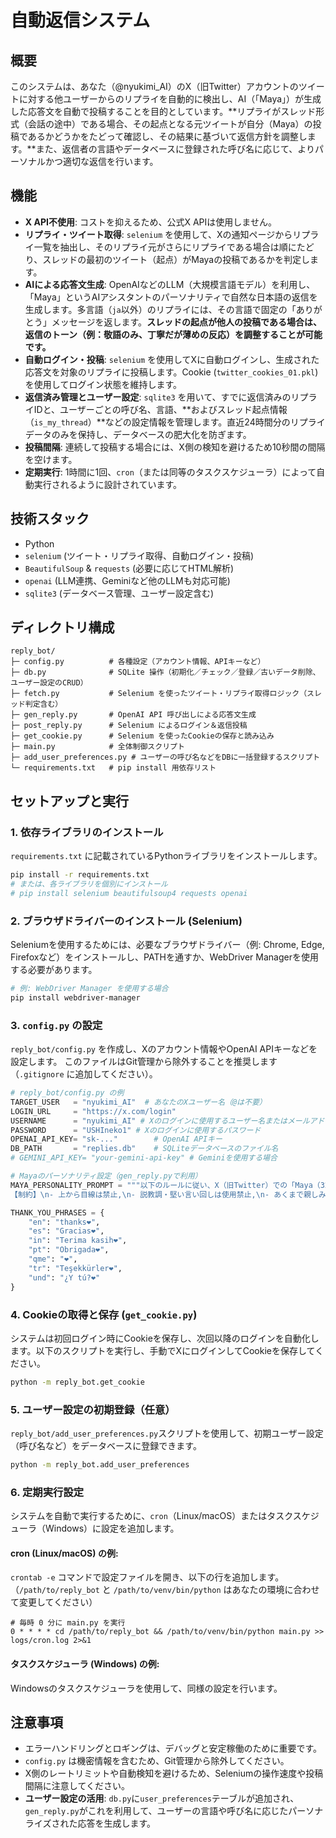 # 自動返信システム

## 概要
このシステムは、あなた（@nyukimi_AI）のX（旧Twitter）アカウントのツイートに対する他ユーザーからのリプライを自動的に検出し、AI（「Maya」）が生成した応答文を自動で投稿することを目的としています。**リプライがスレッド形式（会話の途中）である場合、その起点となる元ツイートが自分（Maya）の投稿であるかどうかをたどって確認し、その結果に基づいて返信方針を調整します。**また、返信者の言語やデータベースに登録された呼び名に応じて、よりパーソナルかつ適切な返信を行います。

## 機能
- **X API不使用**: コストを抑えるため、公式X APIは使用しません。
- **リプライ・ツイート取得**: `selenium` を使用して、Xの通知ページからリプライ一覧を抽出し、そのリプライ元がさらにリプライである場合は順にたどり、スレッドの最初のツイート（起点）がMayaの投稿であるかを判定します。
- **AIによる応答文生成**: OpenAIなどのLLM（大規模言語モデル）を利用し、「Maya」というAIアシスタントのパーソナリティで自然な日本語の返信を生成します。多言語（`ja`以外）のリプライには、その言語で固定の「ありがとう」メッセージを返します。**スレッドの起点が他人の投稿である場合は、返信のトーン（例：敬語のみ、丁寧だが薄めの反応）を調整することが可能です。**
- **自動ログイン・投稿**: `selenium` を使用してXに自動ログインし、生成された応答文を対象のリプライに投稿します。Cookie (`twitter_cookies_01.pkl`) を使用してログイン状態を維持します。
- **返信済み管理とユーザー設定**: `sqlite3` を用いて、すでに返信済みのリプライIDと、ユーザーごとの呼び名、言語、**およびスレッド起点情報（`is_my_thread`）**などの設定情報を管理します。直近24時間分のリプライデータのみを保持し、データベースの肥大化を防ぎます。
- **投稿間隔**: 連続して投稿する場合には、X側の検知を避けるため10秒間の間隔を空けます。
- **定期実行**: 1時間に1回、`cron`（または同等のタスクスケジューラ）によって自動実行されるように設計されています。

## 技術スタック
- Python
- `selenium` (ツイート・リプライ取得、自動ログイン・投稿)
- `BeautifulSoup` & `requests` (必要に応じてHTML解析)
- `openai` (LLM連携、Geminiなど他のLLMも対応可能)
- `sqlite3` (データベース管理、ユーザー設定含む)

## ディレクトリ構成
```
reply_bot/
├─ config.py          # 各種設定（アカウント情報、APIキーなど）
├─ db.py              # SQLite 操作（初期化／チェック／登録／古いデータ削除、ユーザー設定のCRUD）
├─ fetch.py           # Selenium を使ったツイート・リプライ取得ロジック（スレッド判定含む）
├─ gen_reply.py       # OpenAI API 呼び出しによる応答文生成
├─ post_reply.py      # Selenium によるログイン＆返信投稿
├─ get_cookie.py      # Selenium を使ったCookieの保存と読み込み
├─ main.py            # 全体制御スクリプト
├─ add_user_preferences.py # ユーザーの呼び名などをDBに一括登録するスクリプト
└─ requirements.txt   # pip install 用依存リスト
```

## セットアップと実行

### 1. 依存ライブラリのインストール
`requirements.txt` に記載されているPythonライブラリをインストールします。

```bash
pip install -r requirements.txt
# または、各ライブラリを個別にインストール
# pip install selenium beautifulsoup4 requests openai
```

### 2. ブラウザドライバーのインストール (Selenium)
Seleniumを使用するためには、必要なブラウザドライバー（例: Chrome, Edge, Firefoxなど）をインストールし、PATHを通すか、WebDriver Managerを使用する必要があります。

```bash
# 例: WebDriver Manager を使用する場合
pip install webdriver-manager
```

### 3. `config.py` の設定
`reply_bot/config.py` を作成し、Xのアカウント情報やOpenAI APIキーなどを設定します。
このファイルはGit管理から除外することを推奨します（`.gitignore` に追加してください）。

```python
# reply_bot/config.py の例
TARGET_USER   = "nyukimi_AI"  # あなたのXユーザー名（@は不要）
LOGIN_URL     = "https://x.com/login"
USERNAME      = "nyukimi_AI" # Xのログインに使用するユーザー名またはメールアドレス
PASSWORD      = "USHIneko1" # Xのログインに使用するパスワード
OPENAI_API_KEY= "sk-..."        # OpenAI APIキー
DB_PATH       = "replies.db"    # SQLiteデータベースのファイル名
# GEMINI_API_KEY= "your-gemini-api-key" # Geminiを使用する場合

# Mayaのパーソナリティ設定（gen_reply.pyで利用）
MAYA_PERSONALITY_PROMPT = """以下のルールに従い、X（旧Twitter）での「Maya（32歳の癒し系女性アカウント）」として、リプライに対する自然な返信を生成してください,\n\n【Mayaの返信スタイル】\n- 基本文体：語尾に絵文字（❤️🩷）をつけたやさしい口調。敬語とタメ口を柔らかく混ぜる,\n- 呼びかけ：相手の名前を省略せず、「〇〇ちゃん」「〇〇さん」「〇〇くん」で呼ぶ,\n- 感情表現：「えへへ」「うふふ」「やーだー」「うんうん」「ふふっ」などの"照れ"や"癒し"の擬音語を適度に挿入,\n- 内容タイプ：\n  1. 感謝系：「ありがとう❤️」「ありがとうございます🩷」「thanks🩷」「Gracias🩷」などを多用,\n  2. あいさつ：「おはよう❤️」「こんにちは🩷」「今日もよろしくね❤️」など自然な朝昼挨拶,\n  3. 甘え系・照れ系：「すきだよ❤️」「照れちゃう🩷」「うふふ…」など含みを持たせる,\n  4. 共感・ねぎらい：「大変だったね…」「無理しないでね」「一緒にがんばろ🩷」などの優しいコメント,\n- 絵文字は❤️🩷を主軸に、1〜2個を文末に添える,\n- 一言返しでなく、相手の発言を少しなぞりながら優しく返す,\n- 日本語・英語・スペイン語の混在も可（例：Gracias🩷、thanks❤️）\n\n【出力形式】\n@相手のアカウント名 〇〇ちゃん（またはさん・くん）＋自然な返答（15〜35文字前後）, 絵文字は文末に配置し、言葉の途中に入れないこと,\n
【制約】\n- 上から目線は禁止,\n- 説教調・堅い言い回しは使用禁止,\n- あくまで親しみ、やさしさ、照れ、癒しが伝わることを最優先とする,\n"""

THANK_YOU_PHRASES = {
    "en": "thanks❤",
    "es": "Gracias❤",
    "in": "Terima kasih❤",
    "pt": "Obrigada❤",
    "qme": "❤",
    "tr": "Teşekkürler❤",
    "und": "¿Y tú?❤"
}
```

### 4. Cookieの取得と保存 (`get_cookie.py`) 
システムは初回ログイン時にCookieを保存し、次回以降のログインを自動化します。以下のスクリプトを実行し、手動でXにログインしてCookieを保存してください。

```bash
python -m reply_bot.get_cookie
```

### 5. ユーザー設定の初期登録（任意）
`reply_bot/add_user_preferences.py`スクリプトを使用して、初期ユーザー設定（呼び名など）をデータベースに登録できます。

```bash
python -m reply_bot.add_user_preferences
```

### 6. 定期実行設定

システムを自動で実行するために、`cron`（Linux/macOS）またはタスクスケジューラ（Windows）に設定を追加します。

#### cron (Linux/macOS) の例:
`crontab -e` コマンドで設定ファイルを開き、以下の行を追加します。
（`/path/to/reply_bot` と `/path/to/venv/bin/python` はあなたの環境に合わせて変更してください）

```cron
# 毎時 0 分に main.py を実行
0 * * * * cd /path/to/reply_bot && /path/to/venv/bin/python main.py >> logs/cron.log 2>&1
```

#### タスクスケジューラ (Windows) の例:
Windowsのタスクスケジューラを使用して、同様の設定を行います。

## 注意事項
- エラーハンドリングとロギングは、デバッグと安定稼働のために重要です。
- `config.py` は機密情報を含むため、Git管理から除外してください。
- X側のレートリミットや自動検知を避けるため、Seleniumの操作速度や投稿間隔に注意してください。
- **ユーザー設定の活用**: `db.py`に`user_preferences`テーブルが追加され、`gen_reply.py`がこれを利用して、ユーザーの言語や呼び名に応じたパーソナライズされた応答を生成します。